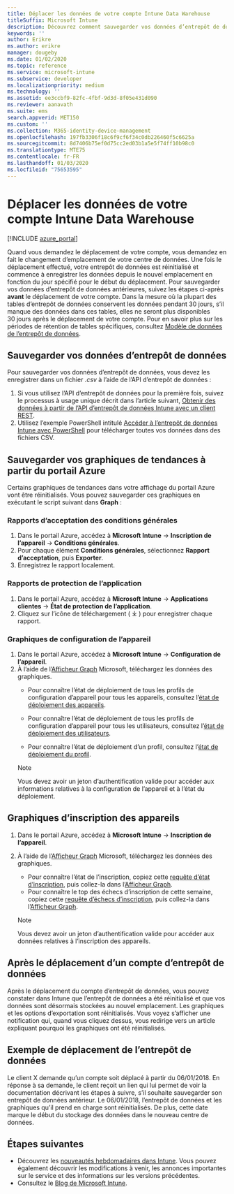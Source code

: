 ```yaml
---
title: Déplacer les données de votre compte Intune Data Warehouse
titleSuffix: Microsoft Intune
description: Découvrez comment sauvegarder vos données d’entrepôt de données Intune quand vous déplacez votre compte.
keywords: ''
author: Erikre
ms.author: erikre
manager: dougeby
ms.date: 01/02/2020
ms.topic: reference
ms.service: microsoft-intune
ms.subservice: developer
ms.localizationpriority: medium
ms.technology: ''
ms.assetid: ee3ccbf9-82fc-4fbf-9d3d-8f05e431d090
ms.reviewer: aanavath
ms.suite: ems
search.appverid: MET150
ms.custom: ''
ms.collection: M365-identity-device-management
ms.openlocfilehash: 197fb3306f18c6f9cf6f34c0db226460f5c6625a
ms.sourcegitcommit: 8d7406b75ef0d75cc2ed03b1a5e5f74ff10b98c0
ms.translationtype: MTE75
ms.contentlocale: fr-FR
ms.lasthandoff: 01/03/2020
ms.locfileid: "75653595"
---
```

# <a name="move-your-intune-data-warehouse-account-data"></a>Déplacer les données de votre compte Intune Data Warehouse 

[!INCLUDE [azure_portal](../includes/azure_portal.md)]

Quand vous demandez le déplacement de votre compte, vous demandez en fait le changement d’emplacement de votre centre de données. Une fois le déplacement effectué, votre entrepôt de données est réinitialisé et commence à enregistrer les données depuis le nouvel emplacement en fonction du jour spécifié pour le début du déplacement. Pour sauvegarder vos données d’entrepôt de données antérieures, suivez les étapes ci-après **avant** le déplacement de votre compte. Dans la mesure où la plupart des tables d’entrepôt de données conservent les données pendant 30 jours, s’il manque des données dans ces tables, elles ne seront plus disponibles 30 jours après le déplacement de votre compte. Pour en savoir plus sur les périodes de rétention de tables spécifiques, consultez [Modèle de données de l’entrepôt de données](reports-ref-data-model.md). 

## <a name="back-up-your-data-warehouse-data"></a>Sauvegarder vos données d’entrepôt de données 

Pour sauvegarder vos données d’entrepôt de données, vous devez les enregistrer dans un fichier *.csv* à l’aide de l’API d’entrepôt de données :  

1. Si vous utilisez l’API d’entrepôt de données pour la première fois, suivez le processus à usage unique décrit dans l’article suivant, [Obtenir des données à partir de l’API d’entrepôt de données Intune avec un client REST](reports-proc-data-rest.md).
2. Utilisez l’exemple PowerShell intitulé [Accéder à l’entrepôt de données Intune avec PowerShell](https://github.com/Microsoft/Intune-Data-Warehouse/tree/master/Samples/PowerShell) pour télécharger toutes vos données dans des fichiers CSV. 

## <a name="back-up-your-trend-charts-from-the-azure-portal"></a>Sauvegarder vos graphiques de tendances à partir du portail Azure

Certains graphiques de tendances dans votre affichage du portail Azure vont être réinitialisés. Vous pouvez sauvegarder ces graphiques en exécutant le script suivant dans **Graph** :   

### <a name="terms--conditions-acceptance-reports"></a>Rapports d’acceptation des conditions générales
1. Dans le portail Azure, accédez à **Microsoft Intune** -> **Inscription de l’appareil** -> **Conditions générales**.
2. Pour chaque élément **Conditions générales**, sélectionnez **Rapport d’acceptation**, puis **Exporter**.
3. Enregistrez le rapport localement.
 
### <a name="app-protection-reports"></a>Rapports de protection de l’application  
1. Dans le portail Azure, accédez à **Microsoft Intune** -> **Applications clientes** -> **État de protection de l’application**.
2. Cliquez sur l’icône de téléchargement ( ⤓ ) pour enregistrer chaque rapport.

### <a name="device-configuration-charts"></a>Graphiques de configuration de l’appareil 
1. Dans le portail Azure, accédez à **Microsoft Intune** -> **Configuration de l’appareil**.
2. À l’aide de l’[Afficheur Graph](https://developer.microsoft.com/graph/graph-explorer) Microsoft, téléchargez les données des graphiques. 
    - Pour connaître l’état de déploiement de tous les profils de configuration d’appareil pour tous les appareils, consultez l’[état de déploiement des appareils](https://graph.microsoft.com/beta/reports/deviceConfigurationDeviceActivity/content).

    - Pour connaître l’état de déploiement de tous les profils de configuration d’appareil pour tous les utilisateurs, consultez l’[état de déploiement des utilisateurs](https://graph.microsoft.com/beta/reports/deviceConfigurationUserActivity/content).

    - Pour connaître l’état de déploiement d’un profil, consultez l’[état de déploiement du profil](https://graph.microsoft.com/beta/deviceManagement/deviceConfigurations?$select=id,displayName,lastModifiedDateTime,deviceStatusOverview&$expand=deviceStatusOverview).
  
    > [!NOTE]
    > Vous devez avoir un jeton d’authentification valide pour accéder aux informations relatives à la configuration de l’appareil et à l’état du déploiement.

## <a name="device-enrollment-charts"></a>Graphiques d’inscription des appareils
1. Dans le portail Azure, accédez à **Microsoft Intune** -> **Inscription de l’appareil**.
2. À l’aide de l’[Afficheur Graph](https://developer.microsoft.com/graph/graph-explorer) Microsoft, téléchargez les données des graphiques.
    - Pour connaître l’état de l’inscription, copiez cette [requête d’état d’inscription](https://graph.microsoft.com/beta/reports/managedDeviceEnrollmentFailureTrends()/content), puis collez-la dans l’[Afficheur Graph](https://developer.microsoft.com/graph/graph-explorer).
    - Pour connaître le top des échecs d’inscription de cette semaine, copiez cette [requête d’échecs d’inscription](https://graph.microsoft.com/beta/reports/managedDeviceEnrollmentTopFailures(period=null)/content), puis collez-la dans l’[Afficheur Graph](https://developer.microsoft.com/graph/graph-explorer).

    > [!NOTE]
    > Vous devez avoir un jeton d’authentification valide pour accéder aux données relatives à l’inscription des appareils. 

## <a name="after-a-data-warehouse-account-move"></a>Après le déplacement d’un compte d’entrepôt de données

Après le déplacement du compte d’entrepôt de données, vous pouvez constater dans Intune que l’entrepôt de données a été réinitialisé et que vos données sont désormais stockées au nouvel emplacement. Les graphiques et les options d’exportation sont réinitialisés. Vous voyez s’afficher une notification qui, quand vous cliquez dessus, vous redirige vers un article expliquant pourquoi les graphiques ont été réinitialisés.  

## <a name="data-warehouse-move-example"></a>Exemple de déplacement de l’entrepôt de données 

Le client X demande qu’un compte soit déplacé à partir du 06/01/2018. En réponse à sa demande, le client reçoit un lien qui lui permet de voir la documentation décrivant les étapes à suivre, s’il souhaite sauvegarder son entrepôt de données antérieur. Le 06/01/2018, l’entrepôt de données et les graphiques qu’il prend en charge sont réinitialisés. De plus, cette date marque le début du stockage des données dans le nouveau centre de données. 

## <a name="next-steps"></a>Étapes suivantes

- Découvrez les [nouveautés hebdomadaires dans Intune](../fundamentals/whats-new.md). Vous pouvez également découvrir les modifications à venir, les annonces importantes sur le service et des informations sur les versions précédentes.
- Consultez le [Blog de Microsoft Intune](https://go.microsoft.com/fwlink/?LinkID=273882).

